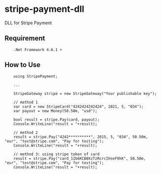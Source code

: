 # stripe-payment-dll
DLL for Stripe Payment
## Requirement
        .Net Framework 4.6.1 +
## How to Use

        using StripePayment;

        ...

        StripeGateway stripe = new StripeGateway("Your publishable key");

        // method 1
        var card = new StripeCard("4242424242424", 2021, 5, "034");
        var payout = new Money(50.50m, "usd");

        bool result = stripe.Pay(card, payout);
        Console.WriteLine("result = "+result);

        // method 2
        result = stripe.Pay("4242**********", 2015, 5, "034", 50.50m, "eur", "test@stripe.com", "Pay for testing");
        Console.WriteLine("result = "+result);

        // method 3: using stripe token of card
        result = stripe.Pay("card_1Ib6KCB0XzTzRcrcIHseF9hK", 50.50m, "eur", "test@stripe.com", "Pay for testing");
        Console.WriteLine("result = "+result);
